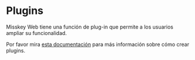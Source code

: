 # Plugins

Misskey Web tiene una función de plug-in que permite a los usuarios ampliar su funcionalidad.

Por favor mira [esta documentación](../../for-developers/plugin/create-plugin) para más información sobre cómo crear plugins.
